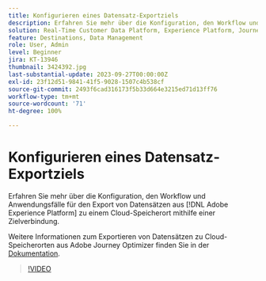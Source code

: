 ```yaml
---
title: Konfigurieren eines Datensatz-Exportziels
description: Erfahren Sie mehr über die Konfiguration, den Workflow und Anwendungsfälle für den Export von Datensätzen aus  [!DNL Adobe Experience Platform]  zu einem Cloud-Speicherort mithilfe einer Zielverbindung.
solution: Real-Time Customer Data Platform, Experience Platform, Journey Optimizer
feature: Destinations, Data Management
role: User, Admin
level: Beginner
jira: KT-13946
thumbnail: 3424392.jpg
last-substantial-update: 2023-09-27T00:00:00Z
exl-id: 23f12d51-9841-41f5-9028-1507c4b538cf
source-git-commit: 2493f6cad316173f5b33d664e3215ed71d13ff76
workflow-type: tm+mt
source-wordcount: '71'
ht-degree: 100%

---
```


# Konfigurieren eines Datensatz-Exportziels

Erfahren Sie mehr über die Konfiguration, den Workflow und Anwendungsfälle für den Export von Datensätzen aus [!DNL Adobe Experience Platform] zu einem Cloud-Speicherort mithilfe einer Zielverbindung.

Weitere Informationen zum Exportieren von Datensätzen zu Cloud-Speicherorten aus Adobe Journey Optimizer finden Sie in der [Dokumentation](https://experienceleague.adobe.com/docs/journey-optimizer/using/data-management/datasets/export-datasets.html?lang=de).

>[!VIDEO](https://video.tv.adobe.com/v/3424392/?learn=on)
